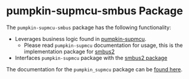 # pumpkin-supmcu-smbus Package

The `pumpkin-supmcu-smbus` package has the following functionality:

* Leverages business logic found in [pumpkin-supmcu](https://pumpkin-supmcu.readthedocs.io/en/latest/index.html).
    + Please read `pumpkin-supmcu` documentation for usage, this is the implementation package for [smbus2](https://pypi.org/project/smbus2/)
* Interfaces `pumpkin-supmcu` package with the [smbus2 package](https://pypi.org/project/smbus2/)

The documentation for the `pumpkin_supmcu` package can be [found here](https://pumpkin-supmcu.readthedocs.io/en/latest/index.html).
